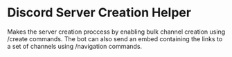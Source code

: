# Discord Server Creation Helper
Makes the server creation proccess by enabling bulk channel creation using /create commands. The bot can also send an embed containing the links to a set of channels using /navigation commands.
